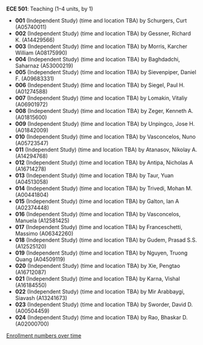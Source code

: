 **ECE 501**: Teaching (1–4 units, by 1)

- **001** (Independent Study) (time and location TBA) by Schurgers, Curt (A05740011)
- **002** (Independent Study) (time and location TBA) by Gessner, Richard K. (A14429566)
- **003** (Independent Study) (time and location TBA) by Morris, Karcher William (A08175990)
- **004** (Independent Study) (time and location TBA) by Baghdadchi, Saharnaz (A53000219)
- **005** (Independent Study) (time and location TBA) by Sievenpiper, Daniel F. (A09683331)
- **006** (Independent Study) (time and location TBA) by Siegel, Paul H. (A01274588)
- **007** (Independent Study) (time and location TBA) by Lomakin, Vitaliy (A06901972)
- **008** (Independent Study) (time and location TBA) by Zeger, Kenneth A. (A01815600)
- **009** (Independent Study) (time and location TBA) by Unpingco, Jose H. (A01842009)
- **010** (Independent Study) (time and location TBA) by Vasconcelos, Nuno (A05723547)
- **011** (Independent Study) (time and location TBA) by Atanasov, Nikolay A. (A14294768)
- **012** (Independent Study) (time and location TBA) by Antipa, Nicholas A (A16714278)
- **013** (Independent Study) (time and location TBA) by Taur, Yuan (A04513058)
- **014** (Independent Study) (time and location TBA) by Trivedi, Mohan M. (A00441804)
- **015** (Independent Study) (time and location TBA) by Galton, Ian A (A02374448)
- **016** (Independent Study) (time and location TBA) by Vasconcelos, Manuela (A12581425)
- **017** (Independent Study) (time and location TBA) by Franceschetti, Massimo (A06342260)
- **018** (Independent Study) (time and location TBA) by Gudem, Prasad S.S. (A12525120)
- **019** (Independent Study) (time and location TBA) by Nguyen, Truong Quang (A04509119)
- **020** (Independent Study) (time and location TBA) by Xie, Pengtao (A16712087)
- **021** (Independent Study) (time and location TBA) by Karna, Vishal (A16184550)
- **022** (Independent Study) (time and location TBA) by Mir Arabbaygi, Siavash (A13241673)
- **023** (Independent Study) (time and location TBA) by Sworder, David D. (A00504459)
- **024** (Independent Study) (time and location TBA) by Rao, Bhaskar D. (A02000700)

[Enrollment numbers over time](./ECE501.tsv)
